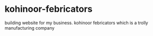 # kohinoor-febricators
building website for my business. kohinoor febricators which is a trolly manufacturing company
